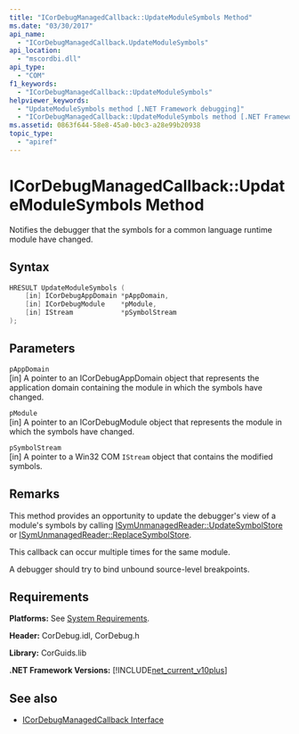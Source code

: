 ```yaml
---
title: "ICorDebugManagedCallback::UpdateModuleSymbols Method"
ms.date: "03/30/2017"
api_name: 
  - "ICorDebugManagedCallback.UpdateModuleSymbols"
api_location: 
  - "mscordbi.dll"
api_type: 
  - "COM"
f1_keywords: 
  - "ICorDebugManagedCallback::UpdateModuleSymbols"
helpviewer_keywords: 
  - "UpdateModuleSymbols method [.NET Framework debugging]"
  - "ICorDebugManagedCallback::UpdateModuleSymbols method [.NET Framework debugging]"
ms.assetid: 0863f644-58e8-45a0-b0c3-a28e99b20938
topic_type: 
  - "apiref"
---
```

# ICorDebugManagedCallback::UpdateModuleSymbols Method
Notifies the debugger that the symbols for a common language runtime module have changed.  
  
## Syntax  
  
```cpp  
HRESULT UpdateModuleSymbols (  
    [in] ICorDebugAppDomain *pAppDomain,  
    [in] ICorDebugModule    *pModule,  
    [in] IStream            *pSymbolStream  
);  
```  
  
## Parameters  
 `pAppDomain`  
 [in] A pointer to an ICorDebugAppDomain object that represents the application domain containing the module in which the symbols have changed.  
  
 `pModule`  
 [in] A pointer to an ICorDebugModule object that represents the module in which the symbols have changed.  
  
 `pSymbolStream`  
 [in] A pointer to a Win32 COM `IStream` object that contains the modified symbols.  
  
## Remarks  
 This method provides an opportunity to update the debugger's view of a module's symbols by calling [ISymUnmanagedReader::UpdateSymbolStore](../diagnostics/isymunmanagedreader-updatesymbolstore-method.md) or [ISymUnmanagedReader::ReplaceSymbolStore](../diagnostics/isymunmanagedreader-replacesymbolstore-method.md).  
  
 This callback can occur multiple times for the same module.  
  
 A debugger should try to bind unbound source-level breakpoints.  
  
## Requirements  
 **Platforms:** See [System Requirements](../../get-started/system-requirements.md).  
  
 **Header:** CorDebug.idl, CorDebug.h  
  
 **Library:** CorGuids.lib  
  
 **.NET Framework Versions:** [!INCLUDE[net_current_v10plus](../../../../includes/net-current-v10plus-md.md)]  
  
## See also

- [ICorDebugManagedCallback Interface](icordebugmanagedcallback-interface.md)
